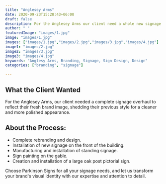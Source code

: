 ```yaml
---
title: "Anglesey Arms"
date: 2020-09-23T15:28:43+06:00
draft: false
description: For the Anglesey Arms our client need a whole new signage scheme to portray their new look branding, stripping back their old style for a cleaner, crisper look.
author: " "
featuredImage: "images/1.jpg"
image: "images/1.jpg"
images: ["images/1.jpg","images/2.jpg","images/3.jpg","images/4.jpg"]
image1: "images/2.jpg"
image2: "images/3.jpg"
image3: "images/4.jpg"
keywords: "Anglesy Arms, Branding, Signage, Sign Design, Design"
categories: ["branding", "signage"]

---
```


## What the Client Wanted
For the Anglesey Arms, our client needed a complete signage overhaul to reflect their fresh brand image, shedding their previous style for a cleaner and more polished appearance.

## About the Process:
- Complete rebranding and design.
- Installation of new signage on the front of the building.
- Manufacturing and installation of standing signage.
- Sign painting on the gable.
- Creation and installation of a large oak post pictorial sign.

Choose Parkinson Signs for all your signage needs, and let us transform your brand's visual identity with our expertise and attention to detail.
